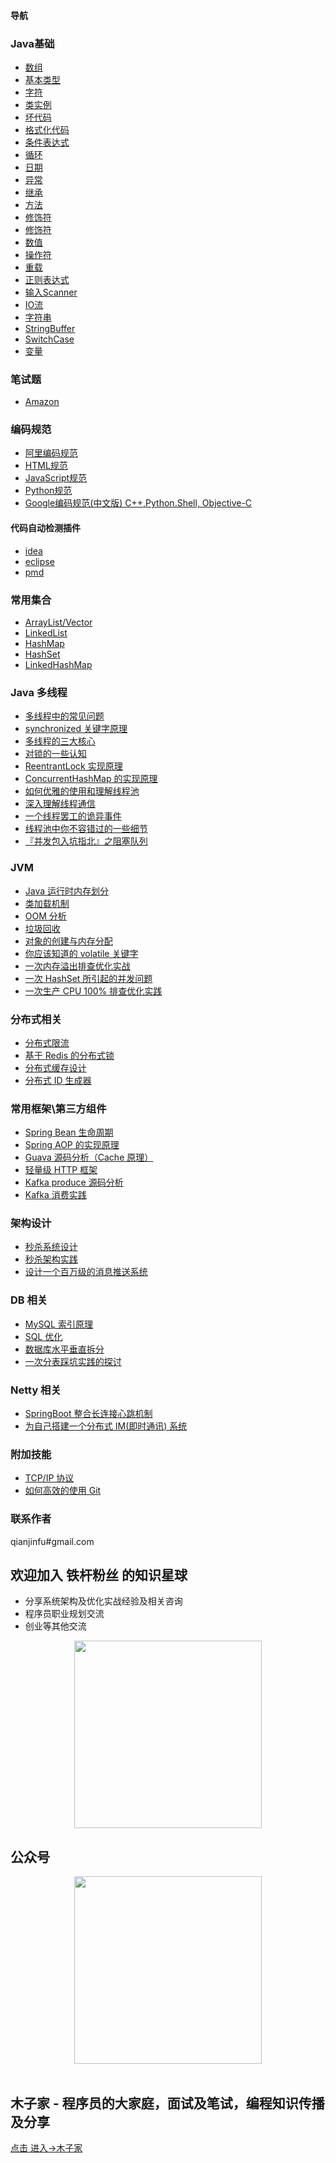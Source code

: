 
#### 导航

### Java基础
- <a href="https://gitee.com/changsong/jsong/tree/master/src/main/java/com/jsong/javabasic/array" target="_blank">数组</a>
- <a href="https://gitee.com/changsong/jsong/tree/master/src/main/java/com/jsong/javabasic/basictype" target="_blank">基本类型</a>
- <a href="https://gitee.com/changsong/jsong/tree/master/src/main/java/com/jsong/javabasic/character" target="_blank">字符</a>
- <a href="https://gitee.com/changsong/jsong/tree/master/src/main/java/com/jsong/javabasic/classinstance" target="_blank">类实例</a>
- <a href="https://gitee.com/changsong/jsong/tree/master/src/main/java/com/jsong/javabasic/cleancode" target="_blank">坏代码</a>
- <a href="https://gitee.com/changsong/jsong/tree/master/src/main/java/com/jsong/javabasic/codestyle" target="_blank">格式化代码</a>
- <a href="https://gitee.com/changsong/jsong/tree/master/src/main/java/com/jsong/javabasic/conditionalstatement" target="_blank">条件表达式</a>
- <a href="https://gitee.com/changsong/jsong/tree/master/src/main/java/com/jsong/javabasic/cyclicstructure" target="_blank">循环</a>
- <a href="https://gitee.com/changsong/jsong/tree/master/src/main/java/com/jsong/javabasic/date" target="_blank">日期</a>
- <a href="https://gitee.com/changsong/jsong/tree/master/src/main/java/com/jsong/javabasic/exception" target="_blank">异常</a>
- <a href="https://gitee.com/changsong/jsong/tree/master/src/main/java/com/jsong/javabasic/extend" target="_blank">继承</a>
- <a href="https://gitee.com/changsong/jsong/tree/master/src/main/java/com/jsong/javabasic/method" target="_blank">方法</a>
- <a href="https://gitee.com/changsong/jsong/tree/master/src/main/java/com/jsong/javabasic/modifier" target="_blank">修饰符</a>
- <a href="https://gitee.com/changsong/jsong/tree/master/src/main/java/com/jsong/javabasic/cyclicstructure" target="_blank">修饰符</a>
- <a href="https://gitee.com/changsong/jsong/tree/master/src/main/java/com/jsong/javabasic/number" target="_blank">数值</a>
- <a href="https://gitee.com/changsong/jsong/tree/master/src/main/java/com/jsong/javabasic/operator" target="_blank">操作符</a>
- <a href="https://gitee.com/changsong/jsong/tree/master/src/main/java/com/jsong/javabasic/override" target="_blank">重载</a>
- <a href="https://gitee.com/changsong/jsong/tree/master/src/main/java/com/jsong/javabasic/regularexpression" target="_blank">正则表达式</a>
- <a href="https://gitee.com/changsong/jsong/tree/master/src/main/java/com/jsong/javabasic/scanner" target="_blank">输入Scanner</a>
- <a href="https://gitee.com/changsong/jsong/tree/master/src/main/java/com/jsong/javabasic/stream" target="_blank">IO流</a>
- <a href="https://gitee.com/changsong/jsong/tree/master/src/main/java/com/jsong/javabasic/string" target="_blank">字符串</a>
- <a href="https://gitee.com/changsong/jsong/tree/master/src/main/java/com/jsong/javabasic/stringbuffer" target="_blank">StringBuffer</a>
- <a href="https://gitee.com/changsong/jsong/tree/master/src/main/java/com/jsong/javabasic/switchcase" target="_blank">SwitchCase</a>
- <a href="https://gitee.com/changsong/jsong/tree/master/src/main/java/com/jsong/javabasic/variable" target="_blank">变量</a>

### 笔试题
- <a href="https://www.muzjia.com/interview/amazon.html" target="_blank">Amazon</a>

### 编码规范
- <a href="https://www.muzjia.com/tech/code-guide/ali_code_guide.html" target="_blank">阿里编码规范</a>
- <a href="https://www.muzjia.com/tech/code-guide/html_guide.html" target="_blank">HTML规范</a>
- <a href="https://www.muzjia.com/tech/code-guide/javascript_guide.html" target="_blank">JavaScript规范</a>
- <a href="https://www.muzjia.com/tech/code-guide/python_guide.html" target="_blank">Python规范</a>
- <a href="https://www.muzjia.com/tech/code-guide/OOM-analysis.html" target="_blank">Google编码规范(中文版) C++,Python.Shell, Objective-C</a>

#### 代码自动检测插件
- [idea](https://github.com/alibaba/p3c/tree/master/idea-plugin)
- [eclipse](https://github.com/alibaba/p3c/tree/master/eclipse-plugin)
- [pmd](https://github.com/alibaba/p3c/tree/master/p3c-pmd)

### 常用集合
- [ArrayList/Vector](https://www.muzjia.com/#/collections/ArrayList.html)
- [LinkedList](https://www.muzjia.com/#/collections/LinkedList.html)
- [HashMap](https://www.muzjia.com/#/collections/HashMap.html)
- [HashSet](https://www.muzjia.com/#/collections/HashSet.html)
- [LinkedHashMap](https://www.muzjia.com/#/collections/LinkedHashMap.html)

### Java 多线程
- [多线程中的常见问题](https://www.muzjia.com/tech/thread/Thread-common-problem.html)
- [synchronized 关键字原理](https://www.muzjia.com/tech/thread/Synchronize.html)
- [多线程的三大核心](https://www.muzjia.com/tech/thread/Threadcore.html)
- [对锁的一些认知](https://www.muzjia.com/tech/thread/Java-lock.html)
- [ReentrantLock 实现原理 ](https://www.muzjia.com/tech/thread/ReentrantLock.html)
- [ConcurrentHashMap 的实现原理](https://www.muzjia.com/tech/thread/ConcurrentHashMap.html)
- [如何优雅的使用和理解线程池](https://www.muzjia.com/tech/thread/ThreadPoolExecutor.html)
- [深入理解线程通信](https://www.muzjia.com/tech/thread/thread-communication.html)
- [一个线程罢工的诡异事件](https://www.muzjia.com/tech/thread/thread-gone.html)
- [线程池中你不容错过的一些细节](https://www.muzjia.com/tech/thread/thread-gone2.html)
- [『并发包入坑指北』之阻塞队列](https://www.muzjia.com/tech/thread/ArrayBlockingQueue.html)

### JVM
- [Java 运行时内存划分](https://www.muzjia.com/tech/jvm/MemoryAllocation.html)
- [类加载机制](https://www.muzjia.com/tech/jvm/ClassLoad.html)
- [OOM 分析](https://www.muzjia.com/tech/jvm/OOM-analysis.html)
- [垃圾回收](https://www.muzjia.com/tech/jvm/GarbageCollection.html)
- [对象的创建与内存分配](https://www.muzjia.com/tech/jvm/newObject)
- [你应该知道的 volatile 关键字](https://www.muzjia.com/tech/jvm/volatile.html)
- [一次内存溢出排查优化实战](https://www.muzjia.com/tech/jvm/OOM-Disruptor/)
- [一次 HashSet 所引起的并发问题](https://www.muzjia.com/tech/jvm/JVM-concurrent-HashSet-problem.html)
- [一次生产 CPU 100% 排查优化实践](https://www.muzjia.com/tech/jvm/cpu-percent-100.html)

### 分布式相关
- [分布式限流](https://www.muzjia.com/tech/distributed/Distributed-Limit.html.html)
- [基于 Redis 的分布式锁](https://www.muzjia.com/tech/distributed/distributed-lock-redis/.html)
- [分布式缓存设计](https://www.muzjia.com/tech/cache/Cache-design.html)
- [分布式 ID 生成器](https://www.muzjia.com/tech/cache/ID-generator.html)

### 常用框架\第三方组件
- [Spring Bean 生命周期](https://github.com/changsong/jsong/blob/master/md/spring/spring-bean-lifecycle)
- [Spring AOP 的实现原理](https://github.com/changsong/jsong/blob/master/md/SpringAOP) 
- [Guava 源码分析（Cache 原理）](https://jsong.top/2018/06/13/guava/guava-cache/)
- [轻量级 HTTP 框架](https://github.com/jsong/cicada)
- [Kafka produce 源码分析](https://www.muzjia.com/#/kafka/kafka-product)
- [Kafka 消费实践](https://www.muzjia.com/#/frame/kafka-consumer)

### 架构设计
- [秒杀系统设计](https://github.com/changsong/jsong/blob/master/md/Spike)
- [秒杀架构实践](http://jsong.top/2018/05/07/ssm/SSM18-seconds-kill/)
- [设计一个百万级的消息推送系统](https://github.com/changsong/jsong/blob/master/md/architecture-design/million-sms-push)

### DB 相关
- [MySQL 索引原理](https://github.com/changsong/jsong/blob/master/md/MySQL-Index)
- [SQL 优化](https://github.com/changsong/jsong/blob/master/md/SQL-optimization)
- [数据库水平垂直拆分](https://github.com/changsong/jsong/blob/master/md/DB-split)
- [一次分表踩坑实践的探讨](docs/db/sharding-db)

### Netty 相关
- [SpringBoot 整合长连接心跳机制](https://jsong.top/2018/05/24/netty/Netty(1)TCP-Heartbeat/)
- [为自己搭建一个分布式 IM(即时通讯) 系统](https://github.com/jsong/cim)

### 附加技能
- [TCP/IP 协议](https://github.com/changsong/jsong/blob/master/md/TCP-IP)
- [如何高效的使用 Git](https://github.com/changsong/jsong/blob/master/md/additional-skills/how-to-use-git-efficiently)


### 联系作者
qianjinfu#gmail.com

## 欢迎加入 铁杆粉丝 的知识星球
- 分享系统架构及优化实战经验及相关咨询
- 程序员职业规划交流
- 创业等其他交流
<div align="center">  
    <img src="https://jsong-data.oss-cn-hangzhou.aliyuncs.com/image/knowlege_logo.jpg" width="300"/> 
</div>

## 公众号
<div align="center">  
    <img src="https://jsong-data.oss-cn-hangzhou.aliyuncs.com/image/json_logo.jpg" width="300"/> 
</div>
<br/>

## 木子家 - 程序员的大家庭，面试及笔试，编程知识传播及分享
[点击 进入->木子家](https://www.muzjia.com/#/contactme)
